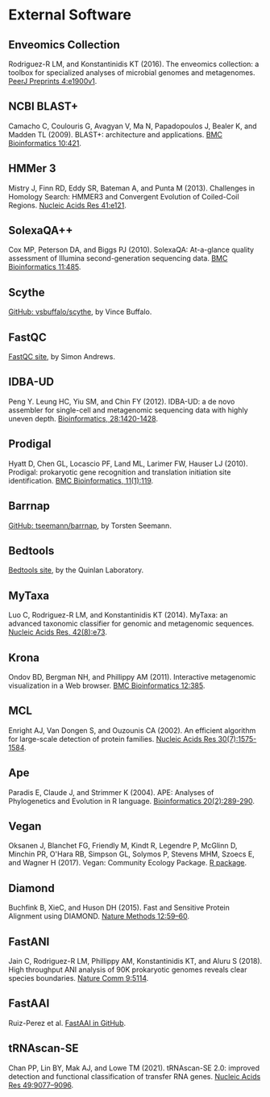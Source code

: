 # External Software

## Enveomics Collection

Rodriguez-R LM, and Konstantinidis KT (2016).
The enveomics collection: a toolbox for specialized analyses of microbial
genomes and metagenomes.
[PeerJ Preprints 4:e1900v1](https://doi.org/10.7287/peerj.preprints.1900v1).

## NCBI BLAST+

Camacho C, Coulouris G, Avagyan V, Ma N, Papadopoulos J, Bealer K, and Madden TL
(2009). BLAST+: architecture and applications.
[BMC Bioinformatics 10:421](https://doi.org/10.1186/1471-2105-10-421).

## HMMer 3

Mistry J, Finn RD, Eddy SR, Bateman A, and Punta M (2013).
Challenges in Homology Search: HMMER3 and Convergent Evolution of Coiled-Coil
Regions.
[Nucleic Acids Res 41:e121](https://doi.org/10.1093/nar/gkt263).

## SolexaQA++

Cox MP, Peterson DA, and Biggs PJ (2010). SolexaQA: At-a-glance quality
assessment of Illumina second-generation sequencing data.
[BMC Bioinformatics 11:485](https://doi.org/10.1186/1471-2105-11-485).

## Scythe

[GitHub: vsbuffalo/scythe](https://github.com/vsbuffalo/scythe), by
Vince Buffalo.

## FastQC

[FastQC site](https://www.bioinformatics.babraham.ac.uk/projects/fastqc),
by Simon Andrews.

## IDBA-UD

Peng Y. Leung HC, Yiu SM, and Chin FY (2012). IDBA-UD: a de novo assembler for
single-cell and metagenomic sequencing data with highly uneven depth.
[Bioinformatics, 28:1420-1428](https://doi.org/10.1093/bioinformatics/bts174).

## Prodigal

Hyatt D, Chen GL, Locascio PF, Land ML, Larimer FW, Hauser LJ (2010). Prodigal:
prokaryotic gene recognition and translation initiation site identification.
[BMC Bioinformatics, 11(1):119](https://doi.org/10.1186/1471-2105-11-119).

## Barrnap

[GitHub: tseemann/barrnap](https://github.com/tseemann/barrnap), by Torsten
Seemann.

## Bedtools

[Bedtools site](http://bedtools.readthedocs.io/en/latest), by the Quinlan
Laboratory.

## MyTaxa

Luo C, Rodriguez-R LM, and Konstantinidis KT (2014). MyTaxa: an advanced
taxonomic classifier for genomic and metagenomic sequences.
[Nucleic Acids Res, 42(8):e73](https://doi.org/10.1093/nar/gku169).

## Krona

Ondov BD, Bergman NH, and Phillippy AM (2011). Interactive metagenomic
visualization in a Web browser.
[BMC Bioinformatics 12:385](https://doi.org/10.1186/1471-2105-12-385).

## MCL

Enright AJ, Van Dongen S, and Ouzounis CA (2002). An efficient algorithm for
large-scale detection of protein families.
[Nucleic Acids Res 30(7):1575-1584](https://doi.org/10.1093/nar/30.7.1575).

## Ape

Paradis E, Claude J, and Strimmer K (2004). APE: Analyses of Phylogenetics and
Evolution in R language.
[Bioinformatics 20(2):289-290](https://doi.org/10.1093/bioinformatics/btg412).

## Vegan

Oksanen J, Blanchet FG, Friendly M, Kindt R, Legendre P, McGlinn D, Minchin PR,
O'Hara RB, Simpson GL, Solymos P, Stevens MHM, Szoecs E, and Wagner H (2017).
Vegan: Community Ecology Package.
[R package](https://CRAN.R-project.org/package=vegan).

## Diamond

Buchfink B, XieC, and Huson DH (2015).
Fast and Sensitive Protein Alignment using DIAMOND.
[Nature Methods 12:59–60](https://doi.org/10.1093/10.1038/nmeth.3176).

## FastANI

Jain C, Rodriguez-R LM, Phillippy AM, Konstantinidis KT, and Aluru S (2018).
High throughput ANI analysis of 90K prokaryotic genomes reveals clear species
boundaries. [Nature Comm 9:5114](https://doi.org/10.1038/s41467-018-07641-9).

## FastAAI

Ruiz-Perez et al. [FastAAI in GitHub](https://github.com/cruizperez/FastAAI).

## tRNAscan-SE

Chan PP, Lin BY, Mak AJ, and Lowe TM (2021). tRNAscan-SE 2.0:
improved detection and functional classification of transfer RNA genes.
[Nucleic Acids Res 49:9077–9096](https://doi.org/10.1093/nar/gkab688).


